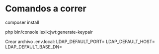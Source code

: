 # Comandos a correr
composer install

php bin/console lexik:jwt:generate-keypair

Crear archivo .env.local:
LDAP_DEFAULT_PORT=
LDAP_DEFAULT_HOST=
LDAP_DEFAULT_BASE_DN=
